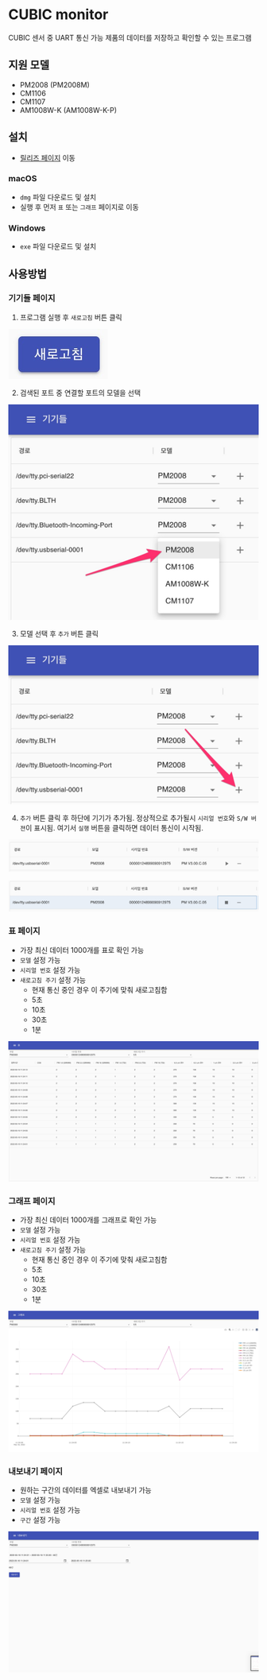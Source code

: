 # CUBIC monitor

CUBIC 센서 중 UART 통신 가능 제품의 데이터를 저장하고 확인할 수 있는 프로그램

## 지원 모델

- PM2008 (PM2008M)
- CM1106
- CM1107
- AM1008W-K (AM1008W-K-P)

## 설치

- [릴리즈 페이지](https://github.com/neosarchizo/cubic-monitor/releases) 이동

### macOS

- `dmg` 파일 다운로드 및 설치
- 실행 후 먼저 `표` 또는 `그래프` 페이지로 이동

### Windows

- `exe` 파일 다운로드 및 설치

## 사용방법

### 기기들 페이지

1. 프로그램 실행 후 `새로고침` 버튼 클릭

![](documents/img/00.jpg)

2. 검색된 포트 중 연결할 포트의 모델을 선택

![](documents/img/01.jpg)

3. 모델 선택 후 `추가` 버튼 클릭

![](documents/img/02.jpg)

4. `추가` 버튼 클릭 후 하단에 기기가 추가됨. 정상적으로 추가될시 `시리얼 번호`와 `S/W 버젼`이 표시됨. 여기서 `실행` 버튼을 클릭하면 데이터 통신이 시작됨.

![](documents/img/03.jpg)

![](documents/img/04.jpg)

### 표 페이지

- 가장 최신 데이터 1000개를 표로 확인 가능
- `모델` 설정 가능
- `시리얼 번호` 설정 가능
- `새로고침 주기` 설정 가능
  - 현재 통신 중인 경우 이 주기에 맞춰 새로고침함
  - 5초
  - 10초
  - 30초
  - 1분

![](documents/img/05.jpg)

### 그래프 페이지

- 가장 최신 데이터 1000개를 그래프로 확인 가능
- `모델` 설정 가능
- `시리얼 번호` 설정 가능
- `새로고침 주기` 설정 가능
  - 현재 통신 중인 경우 이 주기에 맞춰 새로고침함
  - 5초
  - 10초
  - 30초
  - 1분

![](documents/img/06.jpg)

### 내보내기 페이지

- 원하는 구간의 데이터를 엑셀로 내보내기 가능
- `모델` 설정 가능
- `시리얼 번호` 설정 가능
- `구간` 설정 가능

![](documents/img/07.jpg)
